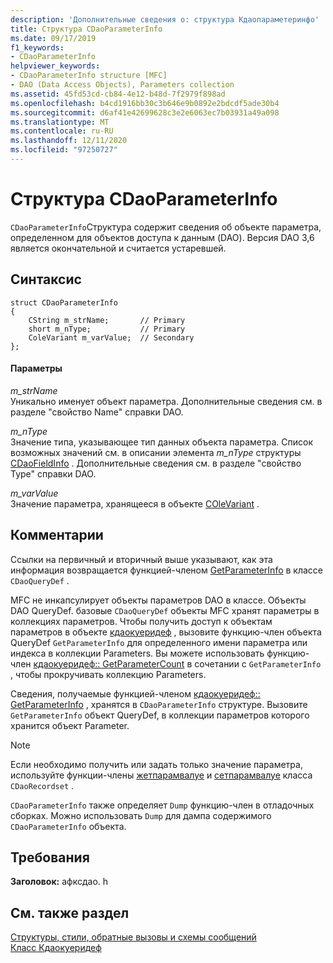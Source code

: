 ```yaml
---
description: 'Дополнительные сведения о: структура Кдаопараметеринфо'
title: Структура CDaoParameterInfo
ms.date: 09/17/2019
f1_keywords:
- CDaoParameterInfo
helpviewer_keywords:
- CDaoParameterInfo structure [MFC]
- DAO (Data Access Objects), Parameters collection
ms.assetid: 45fd53cd-cb84-4e12-b48d-7f2979f898ad
ms.openlocfilehash: b4cd1916bb30c3b646e9b0892e2bdcdf5ade30b4
ms.sourcegitcommit: d6af41e42699628c3e2e6063ec7b03931a49a098
ms.translationtype: MT
ms.contentlocale: ru-RU
ms.lasthandoff: 12/11/2020
ms.locfileid: "97250727"
---
```

# <a name="cdaoparameterinfo-structure"></a>Структура CDaoParameterInfo

`CDaoParameterInfo`Структура содержит сведения об объекте параметра, определенном для объектов доступа к данным (DAO). Версия DAO 3,6 является окончательной и считается устаревшей.

## <a name="syntax"></a>Синтаксис

```
struct CDaoParameterInfo
{
    CString m_strName;       // Primary
    short m_nType;           // Primary
    ColeVariant m_varValue;  // Secondary
};
```

#### <a name="parameters"></a>Параметры

*m_strName*<br/>
Уникально именует объект параметра. Дополнительные сведения см. в разделе "свойство Name" справки DAO.

*m_nType*<br/>
Значение типа, указывающее тип данных объекта параметра. Список возможных значений см. в описании элемента *m_nType* структуры [CDaoFieldInfo](../../mfc/reference/cdaofieldinfo-structure.md) . Дополнительные сведения см. в разделе "свойство Type" справки DAO.

*m_varValue*<br/>
Значение параметра, хранящееся в объекте [COleVariant](../../mfc/reference/colevariant-class.md) .

## <a name="remarks"></a>Комментарии

Ссылки на первичный и вторичный выше указывают, как эта информация возвращается функцией-членом [GetParameterInfo](../../mfc/reference/cdaoquerydef-class.md#getparameterinfo) в классе `CDaoQueryDef` .

MFC не инкапсулирует объекты параметров DAO в классе. Объекты DAO QueryDef. базовые `CDaoQueryDef` объекты MFC хранят параметры в коллекциях параметров. Чтобы получить доступ к объектам параметров в объекте [кдаокуеридеф](../../mfc/reference/cdaoquerydef-class.md) , вызовите функцию-член объекта QueryDef `GetParameterInfo` для определенного имени параметра или индекса в коллекции Parameters. Вы можете использовать функцию-член [кдаокуеридеф:: GetParameterCount](../../mfc/reference/cdaoquerydef-class.md#getparametercount) в сочетании с `GetParameterInfo` , чтобы прокручивать коллекцию Parameters.

Сведения, получаемые функцией-членом [кдаокуеридеф:: GetParameterInfo](../../mfc/reference/cdaoquerydef-class.md#getparameterinfo) , хранятся в `CDaoParameterInfo` структуре. Вызовите `GetParameterInfo` объект QueryDef, в коллекции параметров которого хранится объект Parameter.

> [!NOTE]
> Если необходимо получить или задать только значение параметра, используйте функции-члены [жетпарамвалуе](../../mfc/reference/cdaorecordset-class.md#getparamvalue) и [сетпарамвалуе](../../mfc/reference/cdaorecordset-class.md#setparamvalue) класса `CDaoRecordset` .

`CDaoParameterInfo` также определяет `Dump` функцию-член в отладочных сборках. Можно использовать `Dump` для дампа содержимого `CDaoParameterInfo` объекта.

## <a name="requirements"></a>Требования

**Заголовок:** афксдао. h

## <a name="see-also"></a>См. также раздел

[Структуры, стили, обратные вызовы и схемы сообщений](../../mfc/reference/structures-styles-callbacks-and-message-maps.md)<br/>
[Класс Кдаокуеридеф](../../mfc/reference/cdaoquerydef-class.md)
